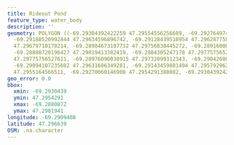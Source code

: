 ```yaml
---
title: Rideout Pond
feature_type: water_body
description: ''
geometry: POLYGON ((-69.29304392422259 47.29554556256689, -69.29276497448541 47.29615678309359,
  -69.29188520992844 47.29634596896742, -69.29128439510954 47.29628775800155, -69.29083378399515
  47.29679710178214, -69.28984673107732 47.29756838445272, -69.28916008557026 47.29813592489291,
  -69.28808720196427 47.29819413382419, -69.2884305247178 47.29775756527611, -69.28905279720939
  47.29775756527611, -69.28976090038915 47.29732099312343, -69.29042608822439 47.29682620699243,
  -69.29094107235602 47.29631686349281, -69.29143459881404 47.2957929622028, -69.29203541363384
  47.2955164566511, -69.29270060146908 47.2954291388082, -69.29304392422259 47.29554556256689))
geo_error: 0.0
bbox:
  xmin: -69.2930439
  ymin: 47.2954291
  xmax: -69.2880872
  ymax: 47.2981941
longitude: -69.2909408
latitude: 47.296639
OSM: .na.character
---
```

